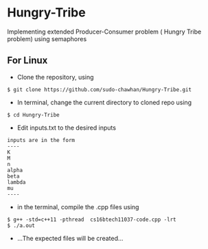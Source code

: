 # Hungry-Tribe
Implementing extended Producer-Consumer problem ( Hungry Tribe problem) using semaphores

## For Linux 

* Clone the repository, using

 ```
 $ git clone https://github.com/sudo-chawhan/Hungry-Tribe.git
 ```
 
* In terminal, change the current directory to cloned repo using

```
$ cd Hungry-Tribe
```

* Edit inputs.txt to the desired inputs
```
inputs are in the form
----
K
M
n
alpha
beta
lambda
mu
----
 ```
* in the terminal, compile the .cpp files using

```
$ g++ -std=c++11 -pthread  cs16btech11037-code.cpp -lrt 
$ ./a.out
```
* ...The expected files will be created...
